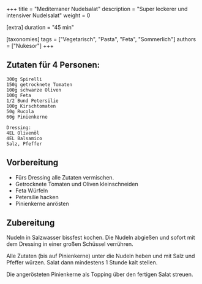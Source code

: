+++
title = "Mediterraner Nudelsalat"
description = "Super leckerer und intensiver Nudelsalat"
weight = 0

[extra]
duration = "45 min"

[taxonomies]
tags = ["Vegetarisch", "Pasta", "Feta", "Sommerlich"]
authors = ["Nukesor"]
+++

## Zutaten für 4 Personen:

```
300g Spirelli
150g getrocknete Tomaten
100g schwarze Oliven
100g Feta
1/2 Bund Petersilie
100g Kirschtomaten
50g Rucola
60g Pinienkerne

Dressing:
4EL Olivenöl
4EL Balsamico
Salz, Pfeffer
```

## Vorbereitung

- Fürs Dressing alle Zutaten vermischen.
- Getrocknete Tomaten und Oliven kleinschneiden
- Feta Würfeln
- Petersilie hacken
- Pinienkerne anrösten

## Zubereitung

Nudeln in Salzwasser bissfest kochen. Die Nudeln abgießen und sofort mit dem Dressing in einer großen Schüssel verrühren.

Alle Zutaten (bis auf Pinienkerne) unter die Nudeln heben und mit Salz und Pfeffer würzen.
Salat dann mindestens 1 Stunde kalt stellen.

Die angerösteten Pinienkerne als Topping über den fertigen Salat streuen.
